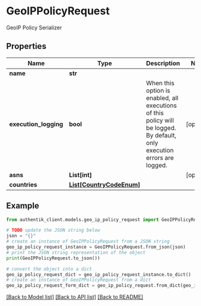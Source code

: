 # GeoIPPolicyRequest

GeoIP Policy Serializer

## Properties

Name | Type | Description | Notes
------------ | ------------- | ------------- | -------------
**name** | **str** |  | 
**execution_logging** | **bool** | When this option is enabled, all executions of this policy will be logged. By default, only execution errors are logged. | [optional] 
**asns** | **List[int]** |  | [optional] 
**countries** | [**List[CountryCodeEnum]**](CountryCodeEnum.md) |  | 

## Example

```python
from authentik_client.models.geo_ip_policy_request import GeoIPPolicyRequest

# TODO update the JSON string below
json = "{}"
# create an instance of GeoIPPolicyRequest from a JSON string
geo_ip_policy_request_instance = GeoIPPolicyRequest.from_json(json)
# print the JSON string representation of the object
print(GeoIPPolicyRequest.to_json())

# convert the object into a dict
geo_ip_policy_request_dict = geo_ip_policy_request_instance.to_dict()
# create an instance of GeoIPPolicyRequest from a dict
geo_ip_policy_request_form_dict = geo_ip_policy_request.from_dict(geo_ip_policy_request_dict)
```
[[Back to Model list]](../README.md#documentation-for-models) [[Back to API list]](../README.md#documentation-for-api-endpoints) [[Back to README]](../README.md)



